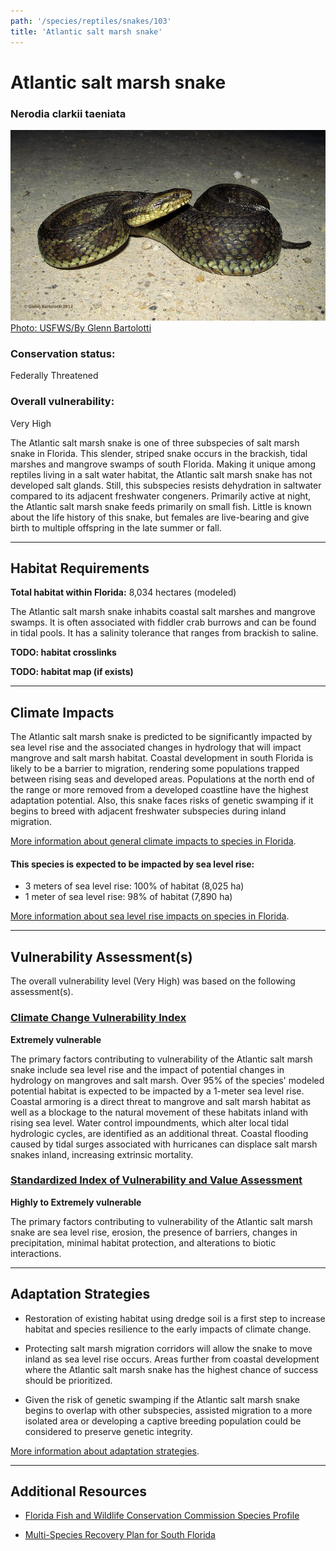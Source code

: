 ```yaml
---
path: '/species/reptiles/snakes/103'
title: 'Atlantic salt marsh snake'
---
```


# Atlantic salt marsh snake

### Nerodia clarkii taeniata

<div id="TopSection">

<div class="header-photo"><img src="103.jpg" alt="Photo for Atlantic salt marsh snake"/>
<figcaption><a href="https://commons.wikimedia.org/w/index.php?curid=43270589" target="_blank" rel="noopener noreferrer">Photo: USFWS/By Glenn Bartolotti</a></figcaption></div>

<div>

### Conservation status:

Federally Threatened

### Overall vulnerability:

Very High

</div>
</div>

The Atlantic salt marsh snake is one of three subspecies of salt marsh snake in Florida.  This slender, striped snake occurs in the brackish, tidal marshes and mangrove swamps of south Florida.  Making it unique among reptiles living in a salt water habitat, the Atlantic salt marsh snake has not developed salt glands.  Still, this subspecies resists dehydration in saltwater compared to its adjacent freshwater congeners.  Primarily active at night, the Atlantic salt marsh snake feeds primarily on small fish.  Little is known about the life history of this snake, but females are live-bearing and give birth to multiple offspring in the late summer or fall.

<hr />

## Habitat Requirements

**Total habitat within Florida:** 8,034 hectares (modeled)

The Atlantic salt marsh snake inhabits coastal salt marshes and mangrove swamps.  It is often associated with fiddler crab burrows and can be found in tidal pools.  It has a salinity tolerance that ranges from brackish to saline.

**TODO: habitat crosslinks**

**TODO: habitat map (if exists)**

<hr />

## Climate Impacts

The Atlantic salt marsh snake is predicted to be significantly impacted by sea level rise and the associated changes in hydrology that will impact mangrove and salt marsh habitat.  Coastal development in south Florida is likely to be a barrier to migration, rendering some populations trapped between rising seas and developed areas.  Populations at the north end of the range or more removed from a developed coastline have the highest adaptation potential.  Also, this snake faces risks of genetic swamping if it begins to breed with adjacent freshwater subspecies during inland migration.

[More information about general climate impacts to species in Florida](/impacts/species).


#### This species is expected to be impacted by sea level rise:

- 3 meters of sea level rise: 100% of habitat (8,025 ha)
- 1 meter of sea level rise: 98% of habitat (7,890 ha)

[More information about sea level rise impacts on species in Florida](/impacts/species/slr).
    

<hr />

## Vulnerability Assessment(s)

The overall vulnerability level (Very High) was based on the following assessment(s).
#### 
<div class="vulnerability-header">
<h3><a href="/impacts/vulnerability/ccvi">Climate Change Vulnerability Index</a></h3>
<b class="extreme">Extremely vulnerable</b>
</div> 

The primary factors contributing to vulnerability of the Atlantic salt marsh snake include sea level rise and the impact of potential changes in hydrology on mangroves and salt marsh.  Over 95% of the species' modeled potential habitat is expected to be impacted by a 1-meter sea level rise.   Coastal armoring is a direct threat to mangrove and salt marsh habitat as well as a blockage to the natural movement of these habitats inland with rising sea level.  Water control impoundments, which alter local tidal hydrologic cycles, are identified as an additional threat. Coastal flooding caused by tidal surges associated with hurricanes can displace salt marsh snakes inland, increasing extrinsic mortality.

#### 
<div class="vulnerability-header">
<h3><a href="/impacts/vulnerability/sivva/species">Standardized Index of Vulnerability and Value Assessment</a></h3>
<b class="extreme">Highly to Extremely vulnerable</b>
</div> 

The primary factors contributing to vulnerability of the Atlantic salt marsh snake are sea level rise, erosion, the presence of barriers, changes in precipitation, minimal habitat protection, and alterations to biotic interactions.


<hr />

## Adaptation Strategies

- Restoration of existing habitat using dredge soil is a first step to increase habitat and species resilience to the early impacts of climate change.

- Protecting salt marsh migration corridors will allow the snake to move inland as sea level rise occurs.  Areas further from coastal development where the Atlantic salt marsh snake has the highest chance of success should be prioritized.

- Given the risk of genetic swamping if the Atlantic salt marsh snake begins to overlap with other subspecies, assisted migration to a more isolated area or developing a captive breeding population could be considered to preserve genetic integrity.

[More information about adaptation strategies](/strategies).

<hr />


## Additional Resources

- [Florida Fish and Wildlife Conservation Commission Species Profile](https://myfwc.com/wildlifehabitats/profiles/reptiles/snakes/atlantic-salt-marsh-snake/)

- [Multi-Species Recovery Plan for South Florida](https://ecos.fws.gov/docs/recovery_plan/sfl_msrp/SFL_MSRP_Species.pdf)
